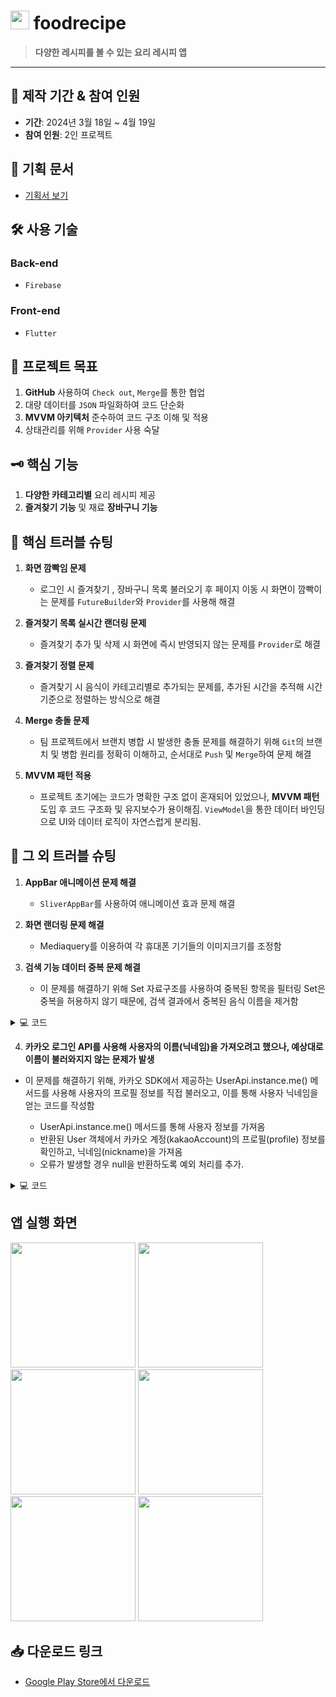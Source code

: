 # <img src="https://github.com/user-attachments/assets/0ea40838-544e-4b9d-adae-758f55cfdb59" width="30 " height="30"> foodrecipe



> **다양한 레시피를 볼 수 있는 요리 레시피 앱**

---

## 📅 **제작 기간 & 참여 인원**
- **기간**: 2024년 3월 18일 ~ 4월 19일 
- **참여 인원**: 2인 프로젝트

## 📜 **기획 문서**
- [기획서 보기](https://docs.google.com/presentation/d/1ypKymklILqL414_SFx0hEfemjloG039Qwfm1jsHOtk8/edit#slide=id.p)

## 🛠 **사용 기술**

### Back-end
- `Firebase`

### Front-end
- `Flutter`

## 🎯 **프로젝트 목표**

1. **GitHub** 사용하여 `Check out`, `Merge`를 통한 협업
2. 대량 데이터를 `JSON` 파일화하여 코드 단순화
3. **MVVM 아키텍처** 준수하여 코드 구조 이해 및 적용
4. 상태관리를 위해 `Provider` 사용 숙달

## 🗝 **핵심 기능**

1. **다양한 카테고리별** 요리 레시피 제공
2. **즐겨찾기 기능** 및 재료 **장바구니 기능**

## 🚧 **핵심 트러블 슈팅**

1. **화면 깜빡임 문제**  
   - 로그인 시 즐겨찾기 , 장바구니 목록 불러오기 후 페이지 이동 시 화면이 깜빡이는 문제를 `FutureBuilder`와 `Provider`를 사용해 해결

2. **즐겨찾기 목록 실시간 랜더링 문제**  
   - 즐겨찾기 추가 및 삭제 시 화면에 즉시 반영되지 않는 문제를 `Provider`로 해결

3. **즐겨찾기 정렬 문제**  
   - 즐겨찾기 시 음식이 카테고리별로 추가되는 문제를, 추가된 시간을 추적해 시간 기준으로 정렬하는 방식으로 해결

4. **Merge 충돌 문제**  
   - 팀 프로젝트에서 브랜치 병합 시 발생한 충돌 문제를 해결하기 위해 `Git`의 브랜치 및 병합 원리를 정확히 이해하고, 순서대로 `Push` 및 `Merge`하여 문제 해결

5. **MVVM 패턴 적용**  
   - 프로젝트 초기에는 코드가 명확한 구조 없이 혼재되어 있었으나, **MVVM 패턴** 도입 후 코드 구조화 및 유지보수가 용이해짐. `ViewModel`을 통한 데이터 바인딩으로 UI와 데이터 로직이 자연스럽게 분리됨.

## 🔧 **그 외 트러블 슈팅**

1. **AppBar 애니메이션 문제 해결**  
   - `SliverAppBar`를 사용하여 애니메이션 효과 문제 해결

2. **화면 랜더링 문제 해결**  
   - Mediaquery를 이용하여 각 휴대폰 기기들의 이미지크기를 조정함

3. **검색 기능 데이터 중복 문제 해결**
   - 이 문제를 해결하기 위해 Set<String> 자료구조를 사용하여 중복된 항목을 필터링 Set은 중복을 허용하지 않기 때문에, 검색 결과에서 중복된 음식 이름을 제거함
<details>
<summary>💻 코드</summary>
<div markdown="1">

 ```dart
  Widget _buildSuggestionsOrResults() {
      Set<String> uniqueNames = {};

      final List<Map<String, dynamic>> suggestionList = query.isEmpty
          ? []
          : _foodData.where((food) {
              if (food['name'].toLowerCase().contains(query.toLowerCase())) {
                return uniqueNames.add(food['name']);
              } else {
                return false;
              }
            }).toList();
  }

```

</div>
</details>

4.  **카카오 로그인 API를 사용해 사용자의 이름(닉네임)을 가져오려고 했으나, 예상대로 이름이 불러와지지 않는 문제가 발생**
- 이 문제를 해결하기 위해, 카카오 SDK에서 제공하는 UserApi.instance.me() 메서드를 사용해 사용자의 프로필 정보를 직접 불러오고, 이를 통해 사용자 닉네임을 얻는 코드를 작성함

    - UserApi.instance.me() 메서드를 통해 사용자 정보를 가져옴
    - 반환된 User 객체에서 카카오 계정(kakaoAccount)의 프로필(profile) 정보를 확인하고, 닉네임(nickname)을 가져옴
    - 오류가 발생할 경우 null을 반환하도록 예외 처리를 추가.
<details>
<summary>💻 코드</summary>
<div markdown="1">

 ```dart
Future<String?> getUserName() async {
    try {
      // 사용자 닉네임 가져오기
      User user = await UserApi.instance.me();
      return user.kakaoAccount?.profile?.nickname;
    } catch (error) {

      return null;
    }
  }
```
</div>
</details>

## **앱 실행 화면**
<img src="https://github.com/user-attachments/assets/19d44a85-363f-46fe-a205-f01562994ed44"  width="200">
<img src="https://github.com/user-attachments/assets/19d38e09-6a0a-4c5e-bca5-52e7259ab804"  width="200">
<img src="https://github.com/user-attachments/assets/983a5e65-c452-44e4-bd07-bb64c4e65860"  width="200">
<img src="https://github.com/user-attachments/assets/1b5d9a10-4604-419a-9d21-d4f0f968598e"  width="200">
<img src="https://github.com/user-attachments/assets/d78925b3-c1f2-45c5-b020-e34ddb0d0c63"  width="200">
<img src="https://github.com/user-attachments/assets/7db5a3d1-7421-4493-8e5f-9abdcd78809a"  width="200">


## 📥 **다운로드 링크**

- [Google Play Store에서 다운로드](https://play.google.com/store/apps/details?id=com.junhajeonghoon.foodrecipe)
